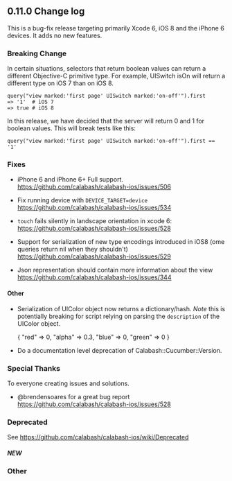 ## 0.11.0 Change log

This is a bug-fix release targeting primarily Xcode 6, iOS 8 and the iPhone 6 devices. It adds no new features.

### Breaking Change

In certain situations, selectors that return boolean values can return a different Objective-C primitive type.  For example, UISwitch isOn will return a different type on iOS 7 than on iOS 8.

```
query("view marked:'first page' UISwitch marked:'on-off'").first
=> '1'  # iOS 7
=> true # iOS 8
```

In this release, we have decided that the server will return 0 and 1 for boolean values.  This will break tests like this:

```
query("view marked:'first page' UISwitch marked:'on-off'").first == '1'
```

### Fixes

- iPhone 6 and iPhone 6+ Full support. https://github.com/calabash/calabash-ios/issues/506

- Fix running device with `DEVICE_TARGET=device` https://github.com/calabash/calabash-ios/issues/534
-  `touch` fails silently in landscape orientation in xcode 6: https://github.com/calabash/calabash-ios/issues/528

- Support for serialization of new type encodings introduced in iOS8 (ome queries return nil when they shouldn't) https://github.com/calabash/calabash-ios/issues/529

- Json representation should contain more information about the view https://github.com/calabash/calabash-ios/issues/344

#### Other

- Serialization of UIColor object now returns a dictionary/hash. *Note* this is potentially breaking for script relying on parsing the `description` of the UIColor object.

    {
          "red" => 0,
        "alpha" => 0.3,
         "blue" => 0,
        "green" => 0
    }

- Do a documentation level deprecation of Calabash::Cucumber::Version.

### Special Thanks

To everyone creating issues and solutions.

- @brendensoares for a great bug report https://github.com/calabash/calabash-ios/issues/528

### Deprecated

See https://github.com/calabash/calabash-ios/wiki/Deprecated

##### NEW

### Other
